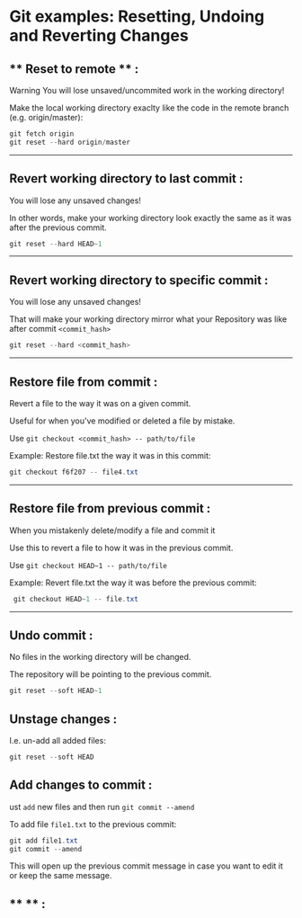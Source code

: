 # Git examples: Resetting, Undoing and Reverting Changes


## ** Reset to remote ** :
Warning You will lose unsaved/uncommited work in the working directory!

Make the local working directory exaclty like the code in the remote branch (e.g. origin/master):
```powershell
git fetch origin
git reset --hard origin/master
```
---
## **Revert working directory to last commit** :
You will lose any unsaved changes!

In other words, make your working directory look exactly the same as it was after the previous commit.
```powershell
git reset --hard HEAD~1
```
---
## **Revert working directory to specific commit** :

You will lose any unsaved changes!

That will make your working directory mirror what your Repository was like after commit `<commit_hash>`

```powershell
git reset --hard <commit_hash>
```
---
## **Restore file from commit** :
Revert a file to the way it was on a given commit.

Useful for when you've modified or deleted a file by mistake.

Use `git checkout <commit_hash> -- path/to/file`

Example: Restore file.txt the way it was in this commit:
```powershell
git checkout f6f207 -- file4.txt
```
---

## **Restore file from previous commit** :

When you mistakenly delete/modify a file and commit it

Use this to revert a file to how it was in the previous commit.

Use `git checkout HEAD~1 -- path/to/file`

Example: Revert file.txt the way it was before the previous commit:

```powershell
 git checkout HEAD~1 -- file.txt
```
---

## **Undo commit** :
No files in the working directory will be changed.

The repository will be pointing to the previous commit.
```powershell
git reset --soft HEAD~1
```

## **Unstage changes** :
I.e. un-add all added files:
```powershell
git reset --soft HEAD
```

## **Add changes to commit** :
ust `add` new files and then run `git commit --amend`

To add file `file1.txt` to the previous commit:
```powershell
git add file1.txt
git commit --amend
```
This will open up the previous commit message in case you want to edit it or keep the same message.

## ** ** :

```powershell

```
